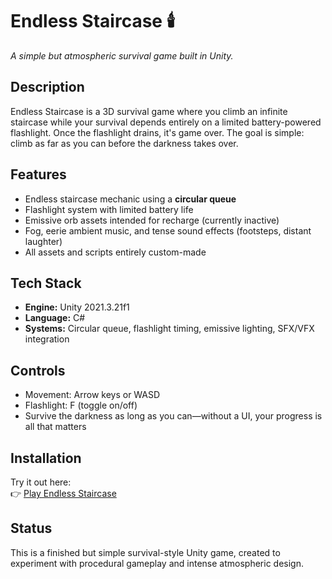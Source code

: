 # Endless Staircase 🕯️  
*A simple but atmospheric survival game built in Unity.*  

## Description  
Endless Staircase is a 3D survival game where you climb an infinite staircase while your survival depends entirely on a limited battery-powered flashlight. Once the flashlight drains, it's game over. The goal is simple: climb as far as you can before the darkness takes over.

## Features  
- Endless staircase mechanic using a **circular queue**  
- Flashlight system with limited battery life  
- Emissive orb assets intended for recharge (currently inactive)  
- Fog, eerie ambient music, and tense sound effects (footsteps, distant laughter)  
- All assets and scripts entirely custom-made  

## Tech Stack  
- **Engine:** Unity 2021.3.21f1  
- **Language:** C#  
- **Systems:** Circular queue, flashlight timing, emissive lighting, SFX/VFX integration  

## Controls  
- Movement: Arrow keys or WASD  
- Flashlight: F (toggle on/off)  
- Survive the darkness as long as you can—without a UI, your progress is all that matters  

## Installation  
Try it out here:  
👉 [Play Endless Staircase](https://jake-dexter.itch.io/endless-staircase)  

## Status  
This is a finished but simple survival-style Unity game, created to experiment with procedural gameplay and intense atmospheric design.
